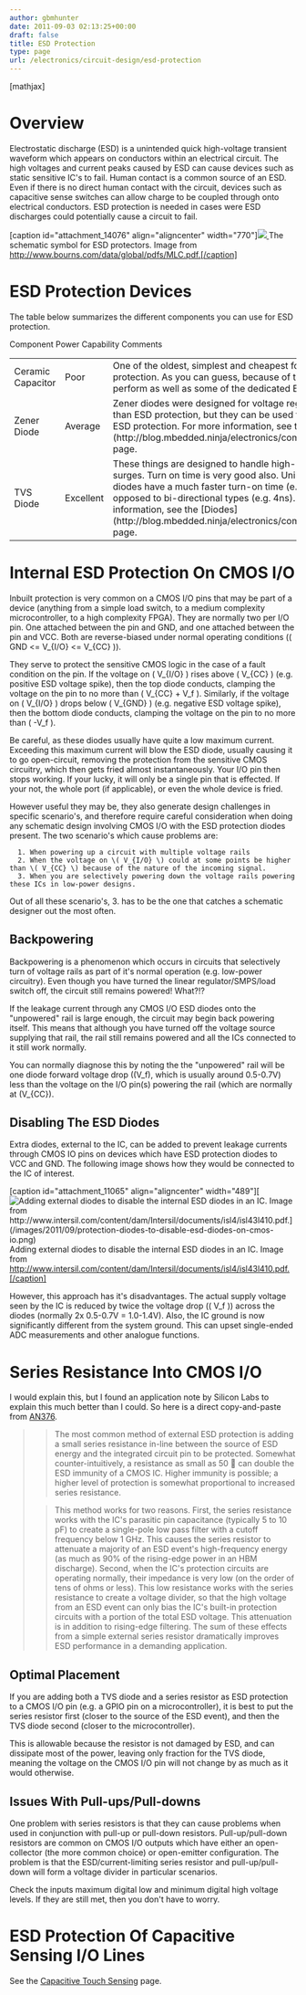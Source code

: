 ```yaml
---
author: gbmhunter
date: 2011-09-03 02:13:25+00:00
draft: false
title: ESD Protection
type: page
url: /electronics/circuit-design/esd-protection
---
```


[mathjax]




# Overview




Electrostatic discharge (ESD) is a unintended quick high-voltage transient waveform which appears on conductors within an electrical circuit. The high voltages and current peaks caused by ESD can cause devices such as static sensitive IC's to fail. Human contact is a common source of an ESD. Even if there is no direct human contact with the circuit, devices such as capacitive sense switches can allow charge to be coupled through onto electrical conductors. ESD protection is needed in cases were ESD discharges could potentially cause a circuit to fail.


[caption id="attachment_14076" align="aligncenter" width="770"][![](/images/2011/09/esd-protectors-schematic-symbol.png)
](/images/2011/09/esd-protectors-schematic-symbol.png) The schematic symbol for ESD protectors. Image from http://www.bourns.com/data/global/pdfs/MLC.pdf.[/caption]


# ESD Protection Devices




The table below summarizes the different components you can use for ESD protection.


<table >

<tr >
Component
Power Capability
Comments
</tr>

<tbody >
<tr >

<td >Ceramic Capacitor
</td>

<td >Poor
</td>

<td >One of the oldest, simplest and cheapest forms of ESD protection. As you can guess, because of this, it does not perform as well as some of the dedicated ESD devices.
</td>
</tr>
<tr >

<td >Zener Diode
</td>

<td >Average
</td>

<td >Zener diodes were designed for voltage regulation rather than ESD protection, but they can be used for low-power ESD protection. For more information, see the [Diodes](http://blog.mbedded.ninja/electronics/components/diodes) page.
</td>
</tr>
<tr >

<td >TVS Diode
</td>

<td >Excellent
</td>

<td >These things are designed to handle high-power ESD surges. Turn on time is very good also. Uni-directional TVS diodes have a much faster turn-on time (e.g. 4ps) as opposed to bi-directional types (e.g. 4ns). For more information, see the [Diodes](http://blog.mbedded.ninja/electronics/components/diodes) page.
</td>
</tr>
</tbody>
</table>


# Internal ESD Protection On CMOS I/O




Inbuilt protection is very common on a CMOS I/O pins that may be part of a device (anything from a simple load switch, to a medium complexity microcontroller, to a high complexity FPGA). They are normally two per I/O pin. One attached between the pin and GND, and one attached between the pin and VCC. Both are reverse-biased under normal operating conditions (\( GND <= V_{I/O} <= V_{CC} \)).




They serve to protect the sensitive CMOS logic in the case of a fault condition on the pin. If the voltage on \( V_{I/O} \) rises above \( V_{CC} \) (e.g. positive ESD voltage spike), then the top diode conducts, clamping the voltage on the pin to no more than \( V_{CC} + V_f \). Similarly, if the voltage on \( V_{I/O} \) drops below \( V_{GND} \) (e.g. negative ESD voltage spike), then the bottom diode conducts, clamping the voltage on the pin to no more than \( -V_f \).




Be careful, as these diodes usually have quite a low maximum current. Exceeding this maximum current will blow the ESD diode, usually causing it to go open-circuit, removing the protection from the sensitive CMOS circuitry, which then gets fried almost instantaneously. Your I/O pin then stops working. If your lucky, it will only be a single pin that is effected. If your not, the whole port (if applicable), or even the whole device is fried.




However useful they may be, they also generate design challenges in specific scenario's, and therefore require careful consideration when doing any schematic design involving CMOS I/O with the ESD protection diodes present. The two scenario's which cause problems are:





	  1. When powering up a circuit with multiple voltage rails
	  2. When the voltage on \( V_{I/O} \) could at some points be higher than \( V_{CC} \) because of the nature of the incoming signal.
	  3. When you are selectively powering down the voltage rails powering these ICs in low-power designs.



Out of all these scenario's, 3. has to be the one that catches a schematic designer out the most often.




## Backpowering




Backpowering is a phenomenon which occurs in circuits that selectively turn of voltage rails as part of it's normal operation (e.g. low-power circuitry). Even though you have turned the linear regulator/SMPS/load switch off, the circuit still remains powered! What?!?




If the leakage current through any CMOS I/O ESD diodes onto the "unpowered" rail is large enough, the circuit may begin back powering itself. This means that although you have turned off the voltage source supplying that rail, the rail still remains powered and all the ICs connected to it still work normally.




You can normally diagnose this by noting the the "unpowered" rail will be one diode forward voltage drop (\(V_f\), which is usually around 0.5-0.7V) less than the voltage on the I/O pin(s) powering the rail (which are normally at \(V_{CC}\).




## Disabling The ESD Diodes




Extra diodes, external to the IC, can be added to prevent leakage currents through CMOS IO pins on devices which have ESD protection diodes to VCC and GND. The following image shows how they would be connected to the IC of interest.


[caption id="attachment_11065" align="aligncenter" width="489"][![Adding external diodes to disable the internal ESD diodes in an IC. Image from http://www.intersil.com/content/dam/Intersil/documents/isl4/isl43l410.pdf.](/images/2011/09/protection-diodes-to-disable-esd-diodes-on-cmos-io.png)
](/images/2011/09/protection-diodes-to-disable-esd-diodes-on-cmos-io.png) Adding external diodes to disable the internal ESD diodes in an IC. Image from http://www.intersil.com/content/dam/Intersil/documents/isl4/isl43l410.pdf.[/caption]


However, this approach has it's disadvantages. The actual supply voltage seen by the IC is reduced by twice the voltage drop (\( V_f \)) across the diodes (normally 2x 0.5-0.7V = 1.0-1.4V). Also, the IC ground is now significantly different from the system ground. This can upset single-ended ADC measurements and other analogue functions.




# Series Resistance Into CMOS I/O




I would explain this, but I found an application note by Silicon Labs to explain this much better than I could. So here is a direct copy-and-paste from [AN376](http://www.silabs.com/Support%20Documents/TechnicalDocs/AN376.pdf).




<blockquote>

> 
> The most common method of external ESD protection is adding a small series resistance in-line between the source of ESD energy and the integrated circuit pin to be protected. Somewhat counter-intuitively, a resistance as small as 50  can double the ESD immunity of a CMOS IC. Higher immunity is possible; a higher level of protection is somewhat proportional to increased series resistance.
> 
> 

> 
> This method works for two reasons. First, the series resistance works with the IC's parasitic pin capacitance (typically 5 to 10 pF) to create a single-pole low pass filter with a cutoff frequency below 1 GHz. This causes the series resistor to attenuate a majority of an ESD event's high-frequency energy (as much as 90% of the rising-edge power in an HBM discharge). Second, when the IC's protection circuits are operating normally, their impedance is very low (on the order of tens of ohms or less). This low resistance works with the series resistance to create a voltage divider, so that the high voltage from an ESD event can only bias the IC's built-in protection circuits with a portion of the total ESD voltage. This attenuation is in addition to rising-edge filtering. The sum of these effects from a simple external series resistor dramatically improves ESD performance in a demanding application.
> 
> 
</blockquote>




## Optimal Placement




If you are adding both a TVS diode and a series resistor as ESD protection to a CMOS I/O pin (e.g. a GPIO pin on a microcontroller), it is best to put the series resistor first (closer to the source of the ESD event), and then the TVS diode second (closer to the microcontroller).




This is allowable because the resistor is not damaged by ESD, and can dissipate most of the power, leaving only fraction for the TVS diode, meaning the voltage on the CMOS I/O pin will not change by as much as it would otherwise.




## Issues With Pull-ups/Pull-downs




One problem with series resistors is that they can cause problems when used in conjunction with pull-up or pull-down resistors. Pull-up/pull-down resistors are common on CMOS I/O outputs which have either an open-collector (the more common choice) or open-emitter configuration. The problem is that the ESD/current-limiting series resistor and pull-up/pull-down will form a voltage divider in particular scenarios.




Check the inputs maximum digital low and minimum digital high voltage levels. If they are still met, then you don't have to worry.




# ESD Protection Of Capacitive Sensing I/O Lines




See the [Capacitive Touch Sensing](http://blog.mbedded.ninja/electronics/circuit-design/capacitive-touch-sensing) page.
